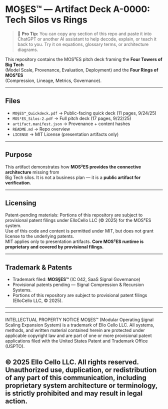 # MO§ES™ — Artifact Deck A-0000: Tech Silos vs Rings

> 🧠 **Pro Tip:** You can copy any section of this repo and paste it into ChatGPT or another AI assistant to help decode, explain, or teach it back to you. Try it on equations, glossary terms, or architecture diagrams.

This repository contains the MOS²ES pitch deck framing the **Four Towers of Big Tech**  
(Model Scale, Provenance, Evaluation, Deployment) and the **Four Rings of MOS²ES**  
(Compression, Lineage, Metrics, Governance).

---

## Files
- `MO§ES™_Quickdeck.pdf` → Public-facing quick deck (11 pages, 9/24/25)  
- `MOS²ES_Silos-2.pdf` → Full pitch deck (17 pages, 9/22/25)  
- `artifact.manifest.json` → Provenance + content hashes  
- `README.md` → Repo overview  
- `LICENSE` → MIT License (presentation artifacts only)  

---

## Purpose
This artifact demonstrates how **MOS²ES provides the connective architecture** missing from  
Big Tech silos. It is not a business plan — it is a **public artifact for verification**.

---

## Licensing
Patent-pending materials: Portions of this repository are subject to provisional patent filings under ElloCello LLC (© 2025) for the MOS²ES system.  
Use of this code and content is permitted under MIT, but does not grant license to the underlying patents.  
MIT applies only to presentation artifacts. **Core MOS²ES runtime is proprietary and covered by provisional filings.**

---

## Trademark & Patents
- Trademark filed: **MOS§ES™** (IC 042, SaaS Signal Governance)  
- Provisional patents pending — Signal Compression & Recursion Systems.  
- Portions of this repository are subject to provisional patent filings (ElloCello LLC, © 2025).  

---

---
INTELLECTUAL PROPERTY NOTICE
MO§ES™ (Modular Operating §ignal Scaling Expansion System) is a trademark of Ello Cello LLC. 
All systems, methods, and written material contained herein are protected under applicable copyright law 
and are part of one or more provisional patent applications filed with the United States Patent and Trademark Office (USPTO).

© 2025 Ello Cello LLC. All rights reserved. 
Unauthorized use, duplication, or redistribution of any part of this communication, including proprietary 
system architecture or terminology, is strictly prohibited and may result in legal action.
---
